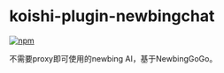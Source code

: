 # koishi-plugin-newbingchat

[![npm](https://img.shields.io/npm/v/koishi-plugin-newbingchat?style=flat-square)](https://www.npmjs.com/package/koishi-plugin-newbingchat)

不需要proxy即可使用的newbing AI，基于NewbingGoGo。
